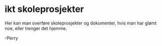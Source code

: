 # ikt skoleprosjekter
Her kan man overføre skoleprosjekter og dokumenter, hvis man har glømt noe, eller trenger det hjemme.

-Perry
